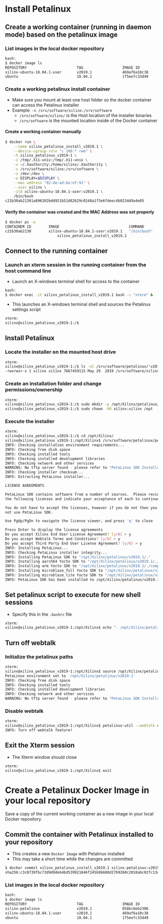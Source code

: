 [//]: # (Readme.petalinux-install.md - Install Petalinux on a Base Ubuntu User Image for v2019.1 Xilinx Tools)

# Install Petalinux

## Create a working container (running in daemon mode) based on the petalinux image

### List images in the local docker repository
```bash
bash:
$ docker image ls
REPOSITORY                       TAG                  IMAGE ID            CREATED             SIZE
xilinx-ubuntu-18.04.1-user       v2019.1              469af6a10c38        About an hour ago   2.02GB
ubuntu                           18.04.1              1f5eefc33d49        2 hours ago         83.5MB
```

### Create a working petalinux install container
- Make sure you mount at least one host folder so the docker container can access the Petalinux installer
- Example: `-v /srv/software/xilinx:/srv/software`
	- `/srv/software/xilinx/` is the Host location of the installer binaries
	- `/srv/software` is the mounted location inside of the Docker container

#### Create a working container manually

```bash
$ docker run \
	--name xilinx_petalinux_install_v2019.1 \
	--device-cgroup-rule "c 188:* rwm" \
	-h xilinx_petalinux_v2019-1 \
	-v /tmp/.X11-unix:/tmp/.X11-unix \
	-v ~/.Xauthority:/home/xilinx/.Xauthority \
	-v /srv/software/xilinx:/srv/software \
	-v /dev:/dev \
	-e DISPLAY=$DISPLAY \
	--mac-address "02:de:ad:be:ef:91" \
	--user xilinx \
	-itd xilinx-ubuntu-18.04.1-user:v2019.1 \
	/bin/bash
c21b30ab21301a896202bdd921b51d82629c0248a1f3e6fdeec4b0234d9a4e05
```

#### Verify the container was created and the MAC Address was set properly

```bash
$ docker ps -a
CONTAINER ID        IMAGE                                COMMAND             CREATED             STATUS              PORTS               NAMES
c21b30ab2130        xilinx-ubuntu-18.04.1-user:v2019.1   "/bin/bash"         11 seconds ago      Up 9 seconds                            xilinx_petalinux_install_v2019.1
                        xilinx_petalinux_install_v2019.1
```

## Connect to the running container

### Launch an xterm session in the running container from the host command line
- Launch an X-windows terminal shell for access to the container
```bash
bash:
$ docker exec -it xilinx_petalinux_install_v2019.1 bash -c "xterm" &
```
- This launches an X-windows terminal shell and sources the Petalinux settings script
```bash
xterm:
xilinx@xilinx_petalinux_v2019-1:/$
```

## Install Petalinux

### Locate the installer on the mounted host drive
```bash
xterm:
xilinx@xilinx_petalinux_v2019-1:/$ ls -al /srv/software/petalinux/*v2019.1*
-rwxrwxr-x 1 xilinx xilinx 7667459115 May 29  2019 /srv/software/xilinx/petalinux/petalinux-v2019.1-final-installer.run
```

### Create an installation folder and change permissions/ownership

```bash
xterm:
xilinx@xilinx_petalinux_v2019-1:/$ sudo mkdir -p /opt/Xilinx/petalinux/v2019.1
xilinx@xilinx_petalinux_v2019-1:/$ sudo chown -hR xilinx:xilinx /opt
```

### Execute the installer

```bash
xterm:
xilinx@xilinx_petalinux_v2019-1:/$ cd /opt/Xilinx/
xilinx@xilinx_petalinux_v2019-1:/opt/Xilinx$ /srv/software/petalinux/petalinux-v2019.1-final-installer.run --log petalinux_install.log ./petalinux/v2019.1 
INFO: Checking installation environment requirements...
INFO: Checking free disk space
INFO: Checking installed tools
INFO: Checking installed development libraries
INFO: Checking network and other services
WARNING: No tftp server found - please refer to "PetaLinux SDK Installation Guide" for its impact and solution
INFO: Checking installer checksum...
INFO: Extracting PetaLinux installer...

LICENSE AGREEMENTS

PetaLinux SDK contains software from a number of sources.  Please review
the following licenses and indicate your acceptance of each to continue.

You do not have to accept the licenses, however if you do not then you may 
not use PetaLinux SDK.

Use PgUp/PgDn to navigate the license viewer, and press 'q' to close

Press Enter to display the license agreements
Do you accept Xilinx End User License Agreement? [y/N] > y
Do you accept Webtalk Terms and Conditions? [y/N] > y
Do you accept Third Party End User License Agreement? [y/N] > y
INFO: Installing PetaLinux...
INFO: Checking PetaLinux installer integrity...
INFO: Installing PetaLinux SDK to "/opt/Xilinx/petalinux/v2019.1/."
INFO: Installing aarch64 Yocto SDK to "/opt/Xilinx/petalinux/v2019.1/./components/yocto/source/aarch64"...
INFO: Installing arm Yocto SDK to "/opt/Xilinx/petalinux/v2019.1/./components/yocto/source/arm"...
INFO: Installing microblaze_full Yocto SDK to "/opt/Xilinx/petalinux/v2019.1/./components/yocto/source/microblaze_full"...
INFO: Installing microblaze_lite Yocto SDK to "/opt/Xilinx/petalinux/v2019.1/./components/yocto/source/microblaze_lite"...
INFO: PetaLinux SDK has been installed to /opt/Xilinx/petalinux/v2019.1/.
```

## Set petalinux script to execute for new shell sessions
- Specify this in the `.bashrc` file

```bash
xterm:
xilinx@xilinx_petalinux_v2019-1:/opt/Xilinx$ echo ". /opt/Xilinx/petalinux/v2019.1/settings.sh" > ~/.bashrc
```

## Turn off webtalk

### Initialize the petalinux paths
```bash
xterm:
xilinx@xilinx_petalinux_v2019-1:/opt/Xilinx$ source /opt/Xilinx/petalinux/v2019.1/settings.sh
PetaLinux environment set to '/opt/Xilinx/petalinux/v2019.1'
INFO: Checking free disk space
INFO: Checking installed tools
INFO: Checking installed development libraries
INFO: Checking network and other services
WARNING: No tftp server found - please refer to "PetaLinux SDK Installation Guide" for its impact and solution
```

### Disable webtalk
```bash
xterm:
xilinx@xilinx_petalinux_v2019-1:/opt/Xilinx$ petalinux-util --webtalk off
INFO: Turn off webtalk feature!
```

## Exit the Xterm session
- The Xterm window should close

```bash
xterm:
xilinx@xilinx_petalinux_v2019-1:/opt/Xilinx$ exit
```

# Create a Petalinux Docker Image in your local repository

Save a copy of the current working container as a new image in your local Docker repository.

## Commit the container with Petalinux installed to your repository 
- This creates a new `Docker Image` with Petalinux installed
- This may take a short time while the changes are committed
```bash
$ docker commit xilinx_petalinux_install_v2019.1 xilinx-petalinux:v2019.1
sha256:c3c0739fbc73d9d9deb4bd539921846f245b9b688d2769260c2018abc02fc13d
```

### List images in the local docker repository
```bash
bash:
$ docker image ls
REPOSITORY                       TAG                  IMAGE ID            CREATED                  SIZE
xilinx-petalinux                 v2019.1              058bc8eb2306        Less than a second ago   16.5GB
xilinx-ubuntu-18.04.1-user       v2019.1              469af6a10c38        18 hours ago             2.02GB
ubuntu                           18.04.1              1f5eefc33d49        18 hours ago             83.5MB
```
